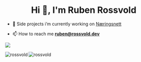 <h1 align="center">Hi 👋, I'm Ruben Rossvold</h1>


- 🔭 Side projects i’m currently working on [Næringsnett](https://naeringsnett.no)



- 📫 How to reach me **ruben@rossvold.dev**

![](http://github-profile-summary-cards.vercel.app/api/cards/profile-details?username=rossvold&theme=tokyonight)
<p><img align="left" src="https://github-readme-stats.vercel.app/api/top-langs?username=rossvold&show_icons=true&locale=en&layout=compact" alt="rossvold" /></p>

<p><img align="center" src="https://github-readme-streak-stats.herokuapp.com/?user=rossvold&" alt="rossvold" /></p>
